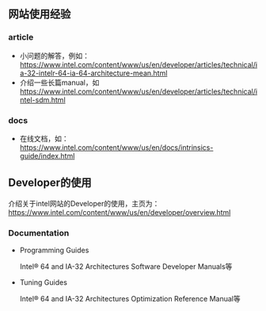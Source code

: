 ## 网站使用经验

### article

- 小问题的解答，例如：<https://www.intel.com/content/www/us/en/developer/articles/technical/ia-32-intelr-64-ia-64-architecture-mean.html>
- 介绍一些长篇manual，如<https://www.intel.com/content/www/us/en/developer/articles/technical/intel-sdm.html>

### docs

- 在线文档，如：<https://www.intel.com/content/www/us/en/docs/intrinsics-guide/index.html>

## Developer的使用

介绍关于intel网站的Developer的使用，主页为：<https://www.intel.com/content/www/us/en/developer/overview.html>

### Documentation

- Programming Guides
  
   Intel® 64 and IA-32 Architectures Software Developer Manuals等

- Tuning Guides

   Intel® 64 and IA-32 Architectures Optimization Reference Manual等

